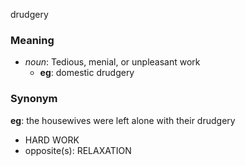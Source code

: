 drudgery
### Meaning
+ _noun_: Tedious, menial, or unpleasant work
	+ __eg__: domestic drudgery

### Synonym

__eg__: the housewives were left alone with their drudgery

+ HARD WORK
+ opposite(s): RELAXATION


